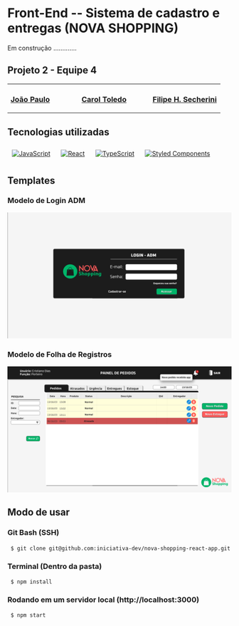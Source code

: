 # Front-End -- Sistema de cadastro e entregas (NOVA SHOPPING)

Em construção .............

## Projeto 2 - Equipe 4

<table><tr><td valign="top" width="33%">

###  [João Paulo](https://github.com/JoaoPauloPereirax)


<div align="center">  
 
</div>

</td><td valign="top" width="33%">


### [Carol Toledo](https://github.com/Carol-Sust) 
<div align="center">  
 
</div>

</td><td valign="top" width="33%">

### [Filipe H. Secherini](https://github.com/Sechebr)

<div align="center">  
 
</div>

</td></tr></table>  


## Tecnologias utilizadas
<div align="left">
<a href="https://www.javascript.com/" target="_blank"><img style="margin: 10px" src="https://profilinator.rishav.dev/skills-assets/javascript-original.svg" alt="JavaScript" height="50" /></a>  
<a href="https://reactjs.org/" target="_blank"><img style="margin: 10px" src="https://profilinator.rishav.dev/skills-assets/react-original-wordmark.svg" alt="React" height="50" /></a>    
<a href="https://www.typescriptlang.org/" target="_blank"><img style="margin: 10px" src="https://profilinator.rishav.dev/skills-assets/typescript-original.svg" alt="TypeScript" height="50" /></a> 
<a href="https://styled-components.com/" target="_blank"><img style="margin: 10px" src="https://profilinator.rishav.dev/skills-assets/styled-components.png" alt="Styled Components" height="50" /></a>  
</div>

## Templates

### Modelo de Login ADM
![LoginAdm](./src/assets/templates/LoginAdm.png)
### Modelo de Folha de Registros
![LoginFolhaDeRegistros](./src/assets/templates/LoginFolhaDeRegistros.png)


## Modo de usar

### Git Bash (SSH)

     $ git clone git@github.com:iniciativa-dev/nova-shopping-react-app.git

### Terminal (Dentro da pasta)

     $ npm install

### Rodando em um servidor local (http://localhost:3000)

     $ npm start
